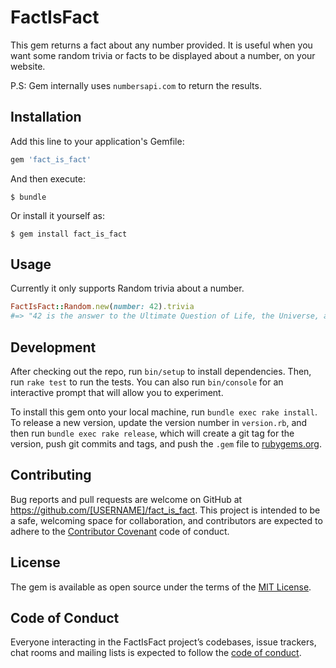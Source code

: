 # FactIsFact

This gem returns a fact about any number provided. It is useful when you want 
some random trivia or facts to be displayed about a number, on your website.

P.S: Gem internally uses `numbersapi.com` to return the results.

## Installation

Add this line to your application's Gemfile:

```ruby
gem 'fact_is_fact'
```

And then execute:

    $ bundle

Or install it yourself as:

    $ gem install fact_is_fact

## Usage
Currently it only supports Random trivia about a number.
```ruby
FactIsFact::Random.new(number: 42).trivia
#=> "42 is the answer to the Ultimate Question of Life, the Universe, and Everything."
```

## Development

After checking out the repo, run `bin/setup` to install dependencies. Then, run `rake test` to run the tests. You can also run `bin/console` for an interactive prompt that will allow you to experiment.

To install this gem onto your local machine, run `bundle exec rake install`. To release a new version, update the version number in `version.rb`, and then run `bundle exec rake release`, which will create a git tag for the version, push git commits and tags, and push the `.gem` file to [rubygems.org](https://rubygems.org).

## Contributing

Bug reports and pull requests are welcome on GitHub at https://github.com/[USERNAME]/fact_is_fact. This project is intended to be a safe, welcoming space for collaboration, and contributors are expected to adhere to the [Contributor Covenant](http://contributor-covenant.org) code of conduct.

## License

The gem is available as open source under the terms of the [MIT License](https://opensource.org/licenses/MIT).

## Code of Conduct

Everyone interacting in the FactIsFact project’s codebases, issue trackers, chat rooms and mailing lists is expected to follow the [code of conduct](https://github.com/[USERNAME]/fact_is_fact/blob/master/CODE_OF_CONDUCT.md).

